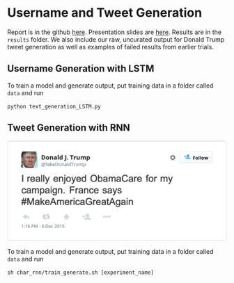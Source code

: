 # Username and Tweet Generation

Report is in the github [here](./report). Presentation slides are [here](https://docs.google.com/presentation/d/1OdhvcZR_-pu2wMVs35r_wtOn0mupD2vJZ_mro13K-rI/edit?usp=sharing). Results are in the `results` folder. We also include our raw, uncurated output for Donald Trump tweet generation as well as examples of failed results from earlier trials.

## Username Generation with LSTM

To train a model and generate output, put training data in a folder called `data` and run 
```
python text_generation_LSTM.py
```


## Tweet Generation with RNN

![alt text](results/tweet4.png)

To train a model and generate output, put training data in a folder called `data` and run 
```
sh char_rnn/train_generate.sh [experiment_name]
```

